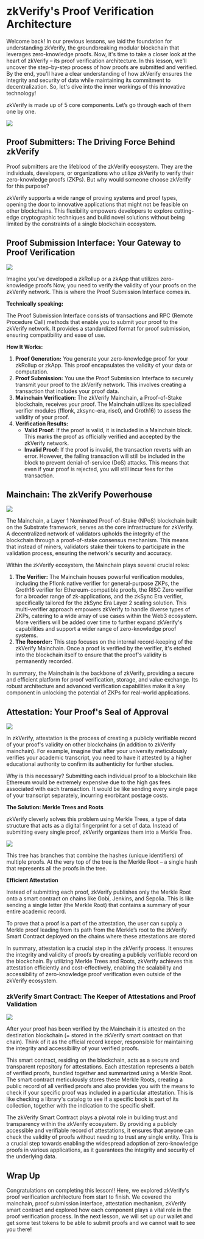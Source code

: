 # zkVerify's Proof Verification Architecture

Welcome back! In our previous lessons, we laid the foundation for understanding zkVerify, the groundbreaking modular blockchain that leverages zero-knowledge proofs. Now, it's time to take a closer look at the heart of zkVerify – its proof verification architecture. In this lesson, we'll uncover the step-by-step process of how proofs are submitted and verified. By the end, you'll have a clear understanding of how zkVerify ensures the integrity and security of data while maintaining its commitment to decentralization. So, let's dive into the inner workings of this innovative technology!

zkVerify is made up of 5 core components. Let’s go through each of them one by one.

![](https://github.com/0xmetaschool/Learning-Projects/blob/main/assests_for_all/assets-for-zkverify-horizen/Lesson%205_%20zkVerify's%20Proof%20Verification%20Architecture/image4.gif?raw=true)

## Proof Submitters: The Driving Force Behind zkVerify

Proof submitters are the lifeblood of the zkVerify ecosystem. They are the individuals, developers, or organizations who utilize zkVerify to verify their zero-knowledge proofs (ZKPs). But why would someone choose zkVerify for this purpose?

zkVerify supports a wide range of proving systems and proof types, opening the door to innovative applications that might not be feasible on other blockchains. This flexibility empowers developers to explore cutting-edge cryptographic techniques and build novel solutions without being limited by the constraints of a single blockchain ecosystem.

## Proof Submission Interface: Your Gateway to Proof Verification

![](https://github.com/0xmetaschool/Learning-Projects/blob/main/assests_for_all/assets-for-zkverify-horizen/Lesson%205_%20zkVerify's%20Proof%20Verification%20Architecture/image2.png?raw=true)

Imagine you've developed a zkRollup or a zkApp that utilizes zero-knowledge proofs Now, you need to verify the validity of your proofs on the zkVerify network. This is where the Proof Submission Interface comes in.

**Technically speaking:**

The Proof Submission Interface consists of transactions and RPC (Remote Procedure Call) methods that enable you to submit your proof to the zkVerify network. It provides a standardized format for proof submission, ensuring compatibility and ease of use.

**How It Works:**

1. **Proof Generation:** You generate your zero-knowledge proof for your zkRollup or zkApp. This proof encapsulates the validity of your data or computation.
2. **Proof Submission:** You use the Proof Submission Interface to securely transmit your proof to the zkVerify network. This involves creating a transaction that includes your proof data.
3. **Mainchain Verification:** The zkVerify Mainchain, a Proof-of-Stake blockchain, receives your proof. The Mainchain utilizes its specialized verifier modules (fflonk, zksync-era, risc0, and Groth16) to assess the validity of your proof.
4. **Verification Results:**
    - **Valid Proof:** If the proof is valid, it is included in a Mainchain block. This marks the proof as officially verified and accepted by the zkVerify network.
    - **Invalid Proof:** If the proof is invalid, the transaction reverts with an error. However, the failing transaction will still be included in the block to prevent denial-of-service (DoS) attacks. This means that even if your proof is rejected, you will still incur fees for the transaction.

## Mainchain: The zkVerify Powerhouse

![](https://github.com/0xmetaschool/Learning-Projects/blob/main/assests_for_all/assets-for-zkverify-horizen/Lesson%205_%20zkVerify's%20Proof%20Verification%20Architecture/image3.png?raw=true)

The Mainchain, a Layer 1 Nominated Proof-of-Stake (NPoS) blockchain built on the Substrate framework, serves as the core infrastructure for zkVerify. A decentralized network of validators upholds the integrity of the blockchain through a proof-of-stake consensus mechanism. This means that instead of miners, validators stake their tokens to participate in the validation process, ensuring the network's security and accuracy.

Within the zkVerify ecosystem, the Mainchain plays several crucial roles:

1. **The Verifier:** The Mainchain houses powerful verification modules, including the Fflonk native verifier for general-purpose ZKPs, the Groth16 verifier for Ethereum-compatible proofs, the RISC Zero verifier for a broader range of zk-applications, and the zkSync Era verifier, specifically tailored for the zkSync Era Layer 2 scaling solution. This multi-verifier approach empowers zkVerify to handle diverse types of ZKPs, catering to a wide array of use cases within the Web3 ecosystem. More verifiers will be added over time to further expand zkVerify's capabilities and support a wider range of zero-knowledge proof systems.
2. **The Recorder:** This step focuses on the internal record-keeping of the zkVerify Mainchain. Once a proof is verified by the verifier, it's etched into the blockchain itself to ensure that the proof's validity is permanently recorded.

In summary, the Mainchain is the backbone of zkVerify, providing a secure and efficient platform for proof verification, storage, and value exchange. Its robust architecture and advanced verification capabilities make it a key component in unlocking the potential of ZKPs for real-world applications.

## Attestation: Your Proof's Seal of Approval

![](https://github.com/0xmetaschool/Learning-Projects/blob/main/assests_for_all/assets-for-zkverify-horizen/Lesson%205_%20zkVerify's%20Proof%20Verification%20Architecture/image5.png?raw=true)

In zkVerify, attestation is the process of creating a publicly verifiable record of your proof's validity on other blockchains (in addition to zkVerify mainchain). For example, imagine that after your university meticulously verifies your academic transcript, you need to have it attested by a higher educational authority to confirm its authenticity for further studies.

Why is this necessary? Submitting each individual proof to a blockchain like Ethereum would be extremely expensive due to the high gas fees associated with each transaction. It would be like sending every single page of your transcript separately, incurring exorbitant postage costs.

**The Solution: Merkle Trees and Roots**

zkVerify cleverly solves this problem using Merkle Trees, a type of data structure that acts as a digital fingerprint for a set of data. Instead of submitting every single proof, zkVerify organizes them into a Merkle Tree.

![](https://github.com/0xmetaschool/Learning-Projects/blob/main/assests_for_all/assets-for-zkverify-horizen/Lesson%205_%20zkVerify's%20Proof%20Verification%20Architecture/image1.png?raw=true)

This tree has branches that combine the hashes (unique identifiers) of multiple proofs. At the very top of the tree is the Merkle Root – a single hash that represents all the proofs in the tree.

**Efficient Attestation**

Instead of submitting each proof, zkVerify publishes only the Merkle Root onto a smart contract on chains like Gobi, Jenkins, and Sepolia. This is like sending a single letter (the Merkle Root) that contains a summary of your entire academic record.

To prove that a proof is a part of the attestation, the user can supply a Merkle proof leading from its path from the Merkle’s root to the zkVerify Smart Contract deployed on the chains where these attestations are stored

In summary, attestation is a crucial step in the zkVerify process. It ensures the integrity and validity of proofs by creating a publicly verifiable record on the blockchain. By utilizing Merkle Trees and Roots, zkVerify achieves this attestation efficiently and cost-effectively, enabling the scalability and accessibility of zero-knowledge proof verification even outside of the zkVerify ecosystem.

### zkVerify Smart Contract: The Keeper of Attestations and Proof Validation

![](https://github.com/0xmetaschool/Learning-Projects/blob/main/assests_for_all/assets-for-zkverify-horizen/Lesson%205_%20zkVerify's%20Proof%20Verification%20Architecture/image6.png?raw=true)

After your proof has been verified by the Mainchain it is attested on the destination blockchain (= stored in the zkVerify smart contract on that chain). Think of it as the official record keeper, responsible for maintaining the integrity and accessibility of your verified proofs.

This smart contract, residing on the blockchain, acts as a secure and transparent repository for attestations. Each attestation represents a batch of verified proofs, bundled together and summarized using a Merkle Root. The smart contract meticulously stores these Merkle Roots, creating a public record of all verified proofs and also provides you with the means to check if your specific proof was included in a particular attestation. This is like checking a library's catalog to see if a specific book is part of its collection, together with the indication to the specific shelf.

The zkVerify Smart Contract plays a pivotal role in building trust and transparency within the zkVerify ecosystem. By providing a publicly accessible and verifiable record of attestations, it ensures that anyone can check the validity of proofs without needing to trust any single entity. This is a crucial step towards enabling the widespread adoption of zero-knowledge proofs in various applications, as it guarantees the integrity and security of the underlying data.

## Wrap Up

Congratulations on completing this lesson!! Here, we explored zkVerify's proof verification architecture from start to finish. We covered the mainchain, proof submission interface, attestation mechanism, zkVerify smart contract and explored how each component plays a vital role in the proof verification process. In the next lesson, we will set up our wallet and get some test tokens to be able to submit proofs and we cannot wait to see you there!